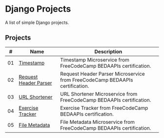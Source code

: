 # Django Projects

A list of simple Django projects.


## Projects

|  #  | Name                                      | Description                                                                   |
| ----| ------------------------------------------| ------------------------------------------------------------------------------|
|  01 | [Timestamp](./timestamp)                  |  Timestamp Microservice from FreeCodeCamp BEDAAPIs certification.             |
|  02 | [Request Header Parser](./request-header) |  Request Header Parser Microservice from FreeCodeCamp BEDAAPIs certification. |
|  03 | [URL Shortener](./url-shortener)          |  URL Shortener Microservice from FreeCodeCamp BEDAAPIs certification.         |
|  04 | [Exercise Tracker](./exercise-tracker)    |  Exercise Tracker from FreeCodeCamp BEDAAPIs certification.                   |
|  05 | [File Metadata](./file-metadata)          |  File Metadata Microservice from FreeCodeCamp BEDAAPIs certification.         |

